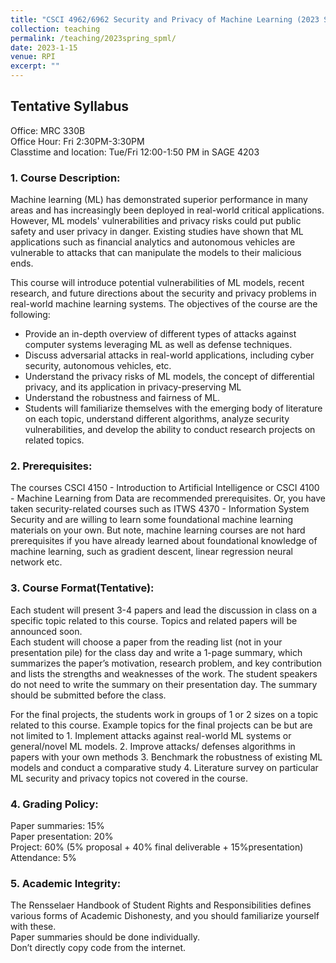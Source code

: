 ```yaml
---
title: "CSCI 4962/6962 Security and Privacy of Machine Learning (2023 Spring, RPI)"
collection: teaching
permalink: /teaching/2023spring_spml/
date: 2023-1-15
venue: RPI
excerpt: ""
---
```

Tentative Syllabus
-----------------
Office: MRC 330B  
Office Hour: Fri 2:30PM-3:30PM  
Classtime and location: Tue/Fri 12:00-1:50 PM in SAGE 4203  

### 1. Course Description:

Machine learning (ML) has demonstrated superior performance in many areas and has increasingly been deployed in real-world critical applications. However, ML models' vulnerabilities and privacy risks could put public safety and user privacy in danger. Existing studies have shown that ML applications such as financial analytics and autonomous vehicles are vulnerable to attacks that can manipulate the models to their malicious ends.

This course will introduce potential vulnerabilities of ML models, recent research, and future directions about the security and privacy problems in real-world machine learning systems. The objectives of the course are the following:  
- Provide an in-depth overview of different types of attacks against computer systems leveraging ML as well as defense techniques.  
- Discuss adversarial attacks in real-world applications, including cyber security, autonomous vehicles, etc.  
- Understand the privacy risks of ML models, the concept of differential privacy, and its application in privacy-preserving ML  
- Understand the robustness and fairness of ML.   
- Students will familiarize themselves with the emerging body of literature on each topic, understand different algorithms, analyze security vulnerabilities, and develop the ability to conduct research projects on related topics.  

### 2. Prerequisites:

The courses CSCI 4150 - Introduction to Artificial Intelligence or CSCI 4100 - Machine Learning from Data are recommended prerequisites. Or,  you have taken security-related courses such as ITWS 4370 - Information System Security and are willing to learn some foundational machine learning materials on your own. But note, machine learning courses are not hard prerequisites if you have already learned about foundational knowledge of machine learning, such as gradient descent, linear regression neural network etc.

### 3. Course Format(Tentative):
Each student will present 3-4 papers and lead the discussion in class on a specific topic related to this course. Topics and related papers will be announced soon.  
Each student will choose a paper from the reading list (not in your presentation pile) for the class day and write a 1-page summary, which summarizes the paper’s motivation, research problem, and key contribution and lists the strengths and weaknesses of the work.  The student speakers do not need to write the summary on their presentation day. The summary should be submitted before the class.  

For the final projects, the students work in groups of 1 or 2 sizes on a topic related to this course. Example topics for the final projects can be but are not limited to 1. Implement attacks against real-world ML systems or general/novel ML models. 2. Improve attacks/ defenses algorithms in papers with your own methods 3. Benchmark the robustness of existing ML models and conduct a comparative study 4. Literature survey on particular ML security and privacy topics not covered in the course.

### 4. Grading Policy:
Paper summaries: 15%  
Paper presentation: 20%  
Project: 60% (5% proposal + 40% final deliverable + 15%presentation)  
Attendance:  5%  

### 5. Academic Integrity:
The Rensselaer Handbook of Student Rights and Responsibilities defines various forms of Academic Dishonesty, and you should familiarize yourself with these.   
Paper summaries should be done individually.  
Don’t directly copy code from the internet.  
